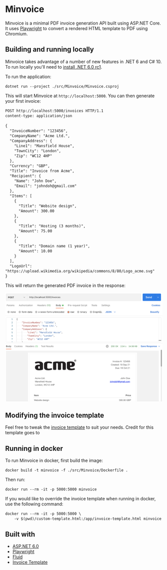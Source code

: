 # Minvoice

Minvoice is a minimal PDF invoice generation API built using ASP.NET Core. It uses [Playwright](https://playwright.dev/) to convert a rendered HTML template to PDF using Chromium.

## Building and running locally

Minvoice takes advantage of a number of new features in .NET 6 and C# 10. To run locally you'll need to [install .NET 6.0 rc1](https://github.com/dotnet/installer).

To run the application:

```
dotnet run --project ./src/Minvoice/Minvoice.csproj
```

This will start Minvoice at `http://localhost:5000`. You can then generate your first invoice:

```
POST http://localhost:5000/invoices HTTP/1.1
content-type: application/json

{
  "InvoiceNumber": "123456",
  "CompanyName": "Acme Ltd.",
  "CompanyAddress": {
    "Line1": "Mansfield House",
    "TownCity": "London",
    "Zip": "WC12 4HP"
  },
  "Currency": "GBP",
  "Title": "Invoice from Acme",
  "Recipient": {
    "Name": "John Doe",
    "Email": "johndoh@gmail.com"
  },
  "Items": [
    {
      "Title": "Website design",
      "Amount": 300.00
    },
    {
      "Title": "Hosting (3 months)",
      "Amount": 75.00
    },
    {
      "Title": "Domain name (1 year)",
      "Amount": 10.00
    }
  ],
  "LogoUrl": "https://upload.wikimedia.org/wikipedia/commons/8/80/Logo_acme.svg"
}
```

This will return the generated PDF invoice in the response:

![Generating an invoice](/assets/postman.png)


## Modifying the invoice template

Feel free to tweak the [invoice template](./src/Minvoice/invoice-template.html) to suit your needs. Credit for this template goes to 

## Running in docker

To run Minvoice in docker, first build the image:

```
docker build -t minvoice -f ./src/Minvoice/Dockerfile .
```

Then run:

```
docker run --rm -it -p 5000:5000 minvoice
```

If you would like to override the invoice template when running in docker, use the following command:

```
docker run --rm -it -p 5000:5000 \
    -v $(pwd)/custom-template.html:/app/invoice-template.html minvoice
```

## Built with

- [ASP.NET 6.0](https://dotnet.microsoft.com/download/dotnet/6.0)
- [Playwright](https://playwright.dev/)
- [Fluid](https://github.com/sebastienros/fluid)
- [Invoice Template](https://github.com/sparksuite/simple-html-invoice-template)
